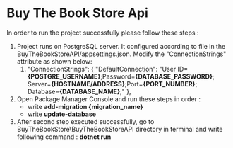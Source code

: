 <h1>Buy The Book Store Api </h1>

In order to run the project successfully please follow these steps : 

<ol>
 <li>  Project runs on PostgreSQL server. It configured according to file in the BuyTheBookStoreAPI/appsettings.json.
Modify the "ConnectionStrings" attribute as shown below:
<ol>
 <li>
  "ConnectionStrings": {
 "DefaultConnection": "User ID=<b>{POSTGRE_USERNAME}</b>;Password=<b>{DATABASE_PASSWORD}</b>; Server=<b>{HOSTNAME/ADDRESS}</b>;Port=<b>{PORT_NUMBER}</b>; Database=<b>{DATABASE_NAME}</b>;"
  },
</li>
  </ol>
  </li>
  
  <li>
 Open Package Manager Console and run these steps in order :
 <ul>
  <li> write <b>add-migration {migration_name}</b></li>
  <li> write <b>update-database</b></li>
 </ul>
  </li>

  <li>
 After second step executed successfully, go to BuyTheBookStore\BuyTheBookStoreAPI directory in terminal and write following command : 
   <b>dotnet run</b>
</ol>
</li>
 
  
